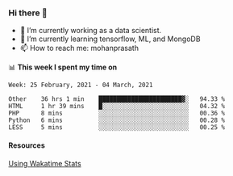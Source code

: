 ### Hi there 👋

- 🔭 I’m currently working as a data scientist.
- 🌱 I’m currently learning tensorflow, ML, and MongoDB
- 📫 How to reach me: mohanprasath

📊 **This week I spent my time on**
<!--START_SECTION:waka-->
```text
Week: 25 February, 2021 - 04 March, 2021

Other    36 hrs 1 min    ███████████████████████▓░   94.33 % 
HTML     1 hr 39 mins    █░░░░░░░░░░░░░░░░░░░░░░░░   04.32 % 
PHP      8 mins          ░░░░░░░░░░░░░░░░░░░░░░░░░   00.36 % 
Python   6 mins          ░░░░░░░░░░░░░░░░░░░░░░░░░   00.28 % 
LESS     5 mins          ░░░░░░░░░░░░░░░░░░░░░░░░░   00.25 % 
```
<!--END_SECTION:waka-->

#### Resources
[Using Wakatime Stats](https://github.com/marketplace/actions/waka-readme)
